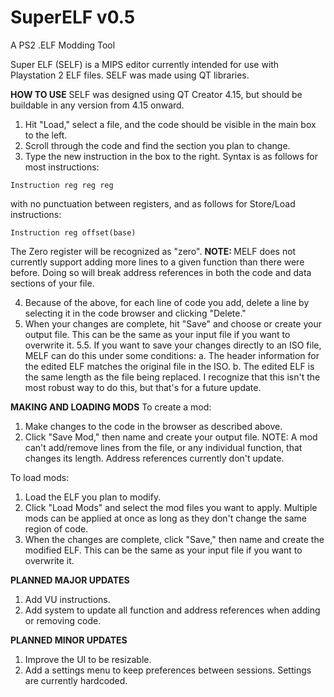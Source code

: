 # SuperELF v0.5
A PS2 .ELF Modding Tool

Super ELF (SELF) is a MIPS editor currently intended for use with Playstation 2 ELF files. SELF was made using QT libraries. 

<b>HOW TO USE</b>
SELF was designed using QT Creator 4.15, but should be buildable in any version from 4.15 onward. 

  1. Hit "Load," select a file, and the code should be visible in the main box to the left.
  2. Scroll through the code and find the section you plan to change.
  3. Type the new instruction in the box to the right. Syntax is as follows for most instructions: 
    
    Instruction reg reg reg
  
  with no punctuation between registers, and as follows for Store/Load instructions:
  
    Instruction reg offset(base)
  
  The Zero register will be recognized as "zero". <b> NOTE: </b> MELF does not currently support adding more lines to a given function than there were before. Doing so will break address references in both the code and data sections of your file. 
  
  4. Because of the above, for each line of code you add, delete a line by selecting it in the code browser and clicking "Delete."
  5. When your changes are complete, hit "Save" and choose or create your output file. This can be the same as your input file if you want to overwrite it.
    5.5. If you want to save your changes directly to an ISO file, MELF can do this under some conditions:
      a. The header information for the edited ELF matches the original file in the ISO.
      b. The edited ELF is the same length as the file being replaced.
    I recognize that this isn't the most robust way to do this, but that's for a future update.

<b>MAKING AND LOADING MODS</b>
To create a mod:
1. Make changes to the code in the browser as described above. 
2. Click "Save Mod," then name and create your output file.
NOTE: A mod can't add/remove lines from the file, or any individual function, that changes its length. Address references currently don't update. 

To load mods:
1. Load the ELF you plan to modify.
2. Click "Load Mods" and select the mod files you want to apply. Multiple mods can be applied at once as long as they don't change the same region of code.
3. When the changes are complete, click "Save," then name and create the modified ELF. This can be the same as your input file if you want to overwrite it. 
  
<b>PLANNED MAJOR UPDATES</b>
1. Add VU instructions.
2. Add system to update all function and address references when adding or removing code.

<b>PLANNED MINOR UPDATES</b>
1. Improve the UI to be resizable.
2. Add a settings menu to keep preferences between sessions. Settings are currently hardcoded. 
